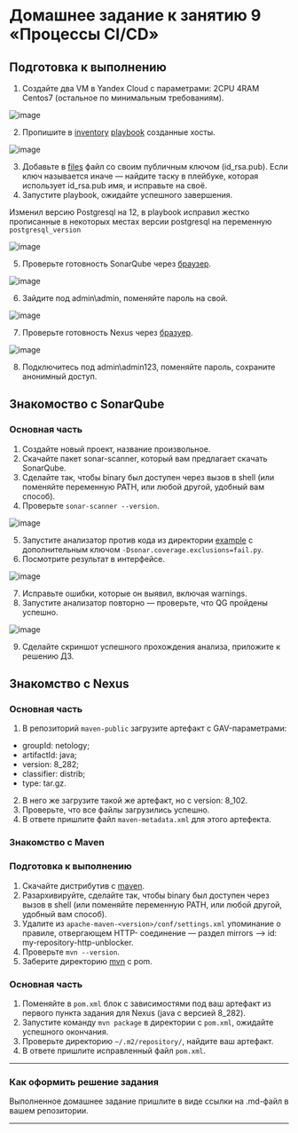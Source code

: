 # Домашнее задание к занятию 9 «Процессы CI/CD»

## Подготовка к выполнению

1. Создайте два VM в Yandex Cloud с параметрами: 2CPU 4RAM Centos7 (остальное по минимальным требованиям).

![image](https://github.com/LexionN/SHDEVOPS-4/assets/124770915/f2138677-2fec-4d3e-b881-9060559c50ab)

2. Пропишите в [inventory](./infrastructure/inventory/cicd/hosts.yml) [playbook](./infrastructure/site.yml) созданные хосты.

![image](https://github.com/LexionN/SHDEVOPS-4/assets/124770915/defe6f48-2c26-46aa-9191-dd9274cf9013)

3. Добавьте в [files](./infrastructure/files/) файл со своим публичным ключом (id_rsa.pub). Если ключ называется иначе — найдите таску в плейбуке, которая использует id_rsa.pub имя, и исправьте на своё.
4. Запустите playbook, ожидайте успешного завершения.

Изменил версию Postgresql на 12, в playbook исправил жестко прописанные в некоторых местах версии postgresql на переменную `postgresql_version`

![image](https://github.com/LexionN/SHDEVOPS-4/assets/124770915/6506fe1e-e2bc-429e-b6e7-e2c6592a9bde)

5. Проверьте готовность SonarQube через [браузер](http://localhost:9000).

![image](https://github.com/LexionN/SHDEVOPS-4/assets/124770915/29a3def4-82df-405f-b432-a0371faccb3b)

6. Зайдите под admin\admin, поменяйте пароль на свой.

![image](https://github.com/LexionN/SHDEVOPS-4/assets/124770915/40579b4f-4779-4872-bd81-c546226230c8)

7.  Проверьте готовность Nexus через [бразуер](http://localhost:8081).

![image](https://github.com/LexionN/SHDEVOPS-4/assets/124770915/a3f0c650-4d9c-4de3-b879-52ed4db09fa6)

8. Подключитесь под admin\admin123, поменяйте пароль, сохраните анонимный доступ.

## Знакомоство с SonarQube

### Основная часть

1. Создайте новый проект, название произвольное.
2. Скачайте пакет sonar-scanner, который вам предлагает скачать SonarQube.
3. Сделайте так, чтобы binary был доступен через вызов в shell (или поменяйте переменную PATH, или любой другой, удобный вам способ).
4. Проверьте `sonar-scanner --version`.

![image](https://github.com/LexionN/SHDEVOPS-4/assets/124770915/e663b96f-3fa4-4a7e-b21f-c696fbaf6b36)

5. Запустите анализатор против кода из директории [example](./example) с дополнительным ключом `-Dsonar.coverage.exclusions=fail.py`.
6. Посмотрите результат в интерфейсе.

![image](https://github.com/LexionN/SHDEVOPS-4/assets/124770915/3f3a64ca-5f9e-4750-90d0-e7003589b29d)

7. Исправьте ошибки, которые он выявил, включая warnings.
8. Запустите анализатор повторно — проверьте, что QG пройдены успешно.

![image](https://github.com/LexionN/SHDEVOPS-4/assets/124770915/acd1721b-ae31-4aff-a14f-0a6c74fa666b)

9. Сделайте скриншот успешного прохождения анализа, приложите к решению ДЗ.

## Знакомство с Nexus

### Основная часть

1. В репозиторий `maven-public` загрузите артефакт с GAV-параметрами:

 *    groupId: netology;
 *    artifactId: java;
 *    version: 8_282;
 *    classifier: distrib;
 *    type: tar.gz.
   
2. В него же загрузите такой же артефакт, но с version: 8_102.
3. Проверьте, что все файлы загрузились успешно.
4. В ответе пришлите файл `maven-metadata.xml` для этого артефекта.

### Знакомство с Maven

### Подготовка к выполнению

1. Скачайте дистрибутив с [maven](https://maven.apache.org/download.cgi).
2. Разархивируйте, сделайте так, чтобы binary был доступен через вызов в shell (или поменяйте переменную PATH, или любой другой, удобный вам способ).
3. Удалите из `apache-maven-<version>/conf/settings.xml` упоминание о правиле, отвергающем HTTP- соединение — раздел mirrors —> id: my-repository-http-unblocker.
4. Проверьте `mvn --version`.
5. Заберите директорию [mvn](./mvn) с pom.

### Основная часть

1. Поменяйте в `pom.xml` блок с зависимостями под ваш артефакт из первого пункта задания для Nexus (java с версией 8_282).
2. Запустите команду `mvn package` в директории с `pom.xml`, ожидайте успешного окончания.
3. Проверьте директорию `~/.m2/repository/`, найдите ваш артефакт.
4. В ответе пришлите исправленный файл `pom.xml`.

---

### Как оформить решение задания

Выполненное домашнее задание пришлите в виде ссылки на .md-файл в вашем репозитории.

---
